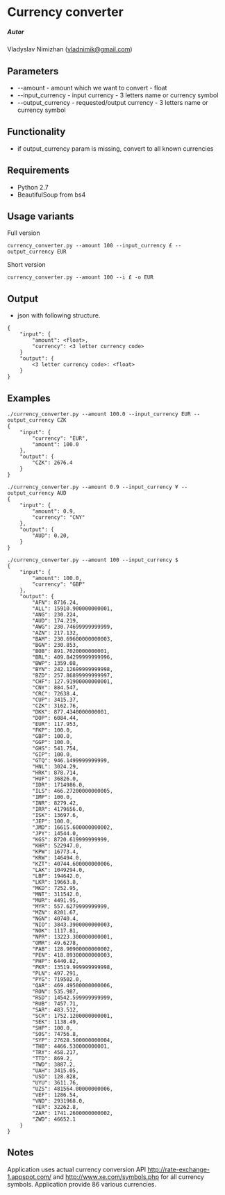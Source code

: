 # Currency converter
##### Autor
Vladyslav Nimizhan (vladnimik@gmail.com)

## Parameters
- --amount - amount which we want to convert - float
- --input_currency - input currency - 3 letters name or currency symbol
- --output_currency - requested/output currency - 3 letters name or currency symbol

## Functionality
- if output_currency param is missing, convert to all known currencies
## Requirements
- Python 2.7
- BeautifulSoup from bs4

## Usage variants
Full version
```
currency_converter.py --amount 100 --input_currency £ --output_currency EUR
```
Short version
```
currency_converter.py --amount 100 --i £ -o EUR
```
## Output

- json with following structure.
```
{
    "input": {
        "amount": <float>,
        "currency": <3 letter currency code>
    }
    "output": {
        <3 letter currency code>: <float>
    }
}
```
## Examples

```
./currency_converter.py --amount 100.0 --input_currency EUR --output_currency CZK
{
    "input": {
        "currency": "EUR",
        "amount": 100.0
    },
    "output": {
        "CZK": 2676.4
    }
}

```
```
./currency_converter.py --amount 0.9 --input_currency ¥ --output_currency AUD
{
    "input": {
        "amount": 0.9,
        "currency": "CNY"
    },
    "output": {
        "AUD": 0.20,
    }
}
```
```
./currency_converter.py --amount 100 --input_currency $
{
    "input": {
        "amount": 100.0,
        "currency": "GBP"
    },
    "output": {
        "AFN": 8716.24,
        "ALL": 15910.900000000001,
        "ANG": 230.224,
        "AUD": 174.219,
        "AWG": 230.74699999999999,
        "AZN": 217.132,
        "BAM": 230.69600000000003,
        "BGN": 230.853,
        "BOB": 891.7020000000001,
        "BRL": 409.84299999999996,
        "BWP": 1359.08,
        "BYN": 242.12699999999998,
        "BZD": 257.86899999999997,
        "CHF": 127.91900000000001,
        "CNY": 884.547,
        "CRC": 72638.4,
        "CUP": 3415.37,
        "CZK": 3162.76,
        "DKK": 877.4340000000001,
        "DOP": 6084.44,
        "EUR": 117.953,
        "FKP": 100.0,
        "GBP": 100.0,
        "GGP": 100.0,
        "GHS": 541.754,
        "GIP": 100.0,
        "GTQ": 946.1499999999999,
        "HNL": 3024.29,
        "HRK": 878.714,
        "HUF": 36826.0,
        "IDR": 1714986.0,
        "ILS": 466.27200000000005,
        "IMP": 100.0,
        "INR": 8279.42,
        "IRR": 4179656.0,
        "ISK": 13697.6,
        "JEP": 100.0,
        "JMD": 16615.600000000002,
        "JPY": 14544.0,
        "KGS": 8720.619999999999,
        "KHR": 522947.0,
        "KPW": 16773.4,
        "KRW": 146494.0,
        "KZT": 40744.600000000006,
        "LAK": 1049294.0,
        "LBP": 194642.0,
        "LKR": 19663.8,
        "MKD": 7252.95,
        "MNT": 311542.0,
        "MUR": 4491.95,
        "MYR": 557.6279999999999,
        "MZN": 8201.67,
        "NGN": 40740.4,
        "NIO": 3843.3900000000003,
        "NOK": 1117.81,
        "NPR": 13223.300000000001,
        "OMR": 49.6278,
        "PAB": 128.90900000000002,
        "PEN": 418.89300000000003,
        "PHP": 6440.82,
        "PKR": 13519.999999999998,
        "PLN": 497.291,
        "PYG": 719502.0,
        "QAR": 469.49500000000006,
        "RON": 535.987,
        "RSD": 14542.599999999999,
        "RUB": 7457.71,
        "SAR": 483.512,
        "SCR": 1752.1200000000001,
        "SEK": 1138.49,
        "SHP": 100.0,
        "SOS": 74756.8,
        "SYP": 27628.500000000004,
        "THB": 4466.530000000001,
        "TRY": 458.217,
        "TTD": 869.2,
        "TWD": 3887.2,
        "UAH": 3415.05,
        "USD": 128.828,
        "UYU": 3611.76,
        "UZS": 481564.00000000006,
        "VEF": 1286.54,
        "VND": 2931968.0,
        "YER": 32262.8,
        "ZAR": 1741.2600000000002,
        "ZWD": 46652.1
    }
}
```
## Notes

Application uses  actual currency conversion API http://rate-exchange-1.appspot.com/ and http://www.xe.com/symbols.php for all currency symbols. Application provide 86 various currencies.
